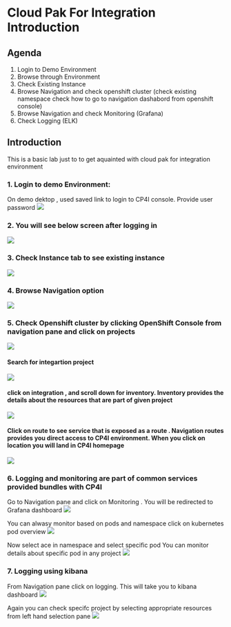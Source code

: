 
# Cloud Pak For Integration Introduction
## Agenda 
 1) Login to Demo Environment
 2) Browse through Environment
 3) Check Existing Instance
 4)  Browse Navigation and check openshift cluster (check existing namespace check how to go to navigation dashabord from openshift console)
 5) Browse Navigation and check Monitoring (Grafana)
 6) Check Logging (ELK)
  
## Introduction
This is a basic lab just to to get aquainted with cloud pak for integration environment

### 1. Login to demo Environment:
On demo dektop , used saved link to login to CP4I console. Provide user password 
<img src="./img/login.png"/>

### 2. You will see below screen after logging in 
<img src="./img/1.png"/>

### 3. Check Instance tab to see existing instance 
<img src="./img/2viewinstance.png"/>

### 4. Browse Navigation option
<img src="./img/3_navigation.png"/>

### 5. Check Openshift cluster by clicking OpenShift Console from navigation pane and click on projects

<img src="./img/4openshift.png"/>

#### Search for integartion project 
<img src="./img/integration.png"/>

#### click on integration , and scroll down for inventory. Inventory provides the details about the resources that are part of given project
<img src="./img/integration2.png"/>

#### Click on route to see service that is exposed as a route . Navigation routes provides you direct access to CP4I environment. When you click on location you will land in CP4I homepage
<img src="./img/integration3.png"/>

### 6. Logging and monitoring are part of common services provided bundles with CP4I
Go to Navigation pane and click on Monitoring . You will be redirected to Grafana dashboard
<img src="./img/grafana1.png"/>

You can alwasy monitor based on pods and namespace click on kubernetes pod overview
<img src="./img/grafana2.png"/>

Now select ace in namespace and select specific pod You can monitor details about specific pod in any project 
<img src="./img/grafana3.png"/>

### 7. Logging using kibana
From Navigation pane click on logging. This will take you to kibana dashboard
<img src="./img/log1.png"/>

Again you can check specifc project by selecting appropriate resources from left hand selection pane
<img src="./img/log3.png"/>

